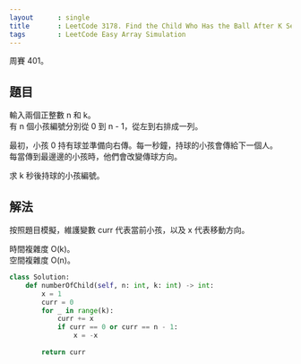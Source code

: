 ```yaml
---
layout      : single
title       : LeetCode 3178. Find the Child Who Has the Ball After K Seconds
tags        : LeetCode Easy Array Simulation
---
```

周賽 401。

## 題目

輸入兩個正整數 n 和 k。  
有 n 個小孩編號分別從 0 到 n - 1，從左到右排成一列。  

最初，小孩 0 持有球並準備向右傳。每一秒鐘，持球的小孩會傳給下一個人。  
每當傳到最邊邊的小孩時，他們會改變傳球方向。  

求 k 秒後持球的小孩編號。  

## 解法

按照題目模擬，維護變數 curr 代表當前小孩，以及 x 代表移動方向。  

時間複雜度 O(k)。  
空間複雜度 O(n)。  

```python
class Solution:
    def numberOfChild(self, n: int, k: int) -> int:
        x = 1
        curr = 0
        for _ in range(k):
            curr += x
            if curr == 0 or curr == n - 1:
                x = -x
                
        return curr
```
